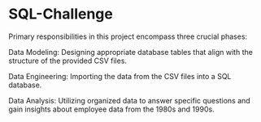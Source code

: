 # SQL-Challenge

Primary responsibilities in this project encompass three crucial phases:
  
  Data Modeling: Designing appropriate database tables that align with the structure of the provided CSV files.
  
  Data Engineering: Importing the data from the CSV files into a SQL database. 
  
  Data Analysis: Utilizing organized data to answer specific questions and gain insights about employee data from the 1980s and 1990s.  
